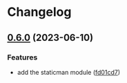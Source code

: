 # Changelog

## [0.6.0](https://github.com/hbstack/docs/compare/v0.5.0...v0.6.0) (2023-06-10)


### Features

* add the staticman module ([fd01cd7](https://github.com/hbstack/docs/commit/fd01cd7a3204a7526b64523ff18e875e39f63c90))
